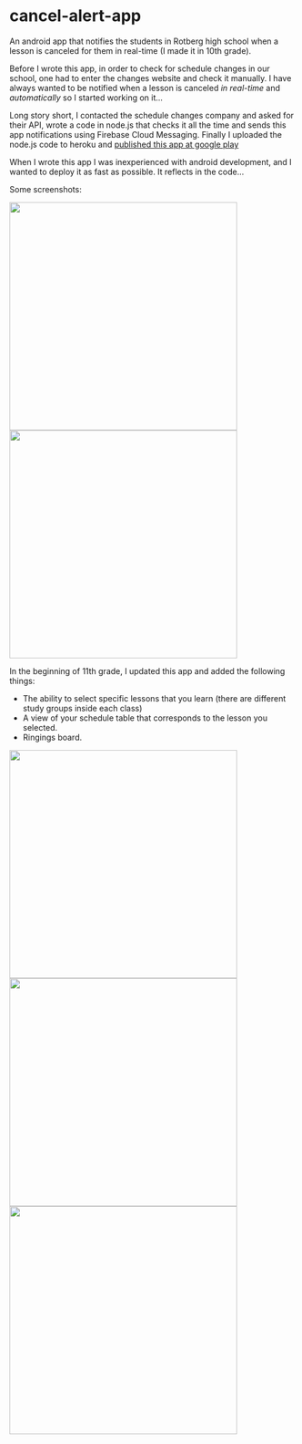 # cancel-alert-app
An android app that notifies the students in Rotberg high school when a lesson is canceled for them  in real-time (I made it in 10th grade).

Before I wrote this app, in order to check for schedule changes in our school, one had to enter the changes website and check it manually.
I have always wanted to be notified when a lesson is canceled *in real-time* and *automatically* so I started working on it...

Long story short, I contacted the schedule changes company and asked for their API, wrote a code in node.js that checks it all the time and sends this app notifications using 
Firebase Cloud Messaging.
Finally I uploaded the node.js code to heroku and [published this app at google play](https://play.google.com/store/apps/details?id=com.myapp.cancelalert)

When I wrote this app I was inexperienced with android development, and I wanted to deploy it as fast as possible. 
It reflects in the code...

Some screenshots:

<img src="screenshots/notifications.jpg" width="400"><img src="screenshots/home1.jpeg" width="400">

In the beginning of 11th grade, I updated this app and added the following things:
- The ability to select specific lessons that you learn (there are different study groups inside each class)
- A view of your schedule table that corresponds to the lesson you selected.
- Ringings board.

<img src="screenshots/lesson_selection.jpeg" width="400"><img src="screenshots/schedule_table.jpeg" width="400">
<img src="screenshots/ringings_board.jpeg" width="400">
